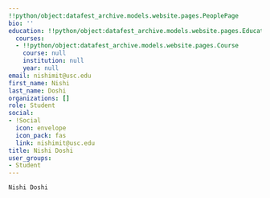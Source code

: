 ```yaml
---
!!python/object:datafest_archive.models.website.pages.PeoplePage
bio: ''
education: !!python/object:datafest_archive.models.website.pages.Education
  courses:
  - !!python/object:datafest_archive.models.website.pages.Course
    course: null
    institution: null
    year: null
email: nishimit@usc.edu
first_name: Nishi
last_name: Doshi
organizations: []
role: Student
social:
- !Social
  icon: envelope
  icon_pack: fas
  link: nishimit@usc.edu
title: Nishi Doshi
user_groups:
- Student
---
```


    Nishi Doshi
    